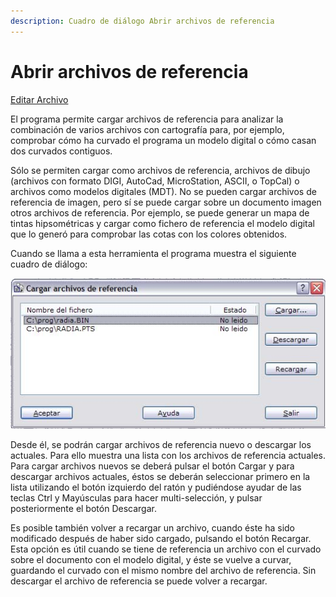 ```yaml
---
description: Cuadro de diálogo Abrir archivos de referencia
---
```


# Abrir archivos de referencia

[Editar Archivo](../fichas-de-herramientas/ficha-de-herramientas-editar/editar-archivo.md)

El programa permite cargar archivos de referencia para analizar la combinación de varios archivos con cartografía para, por ejemplo, comprobar cómo ha curvado el programa un modelo digital o cómo casan dos curvados contiguos.

Sólo se permiten cargar como archivos de referencia, archivos de dibujo (archivos con formato DIGI, AutoCad, MicroStation, ASCII, o TopCal) o archivos como modelos digitales (MDT). No se pueden cargar archivos de referencia de imagen, pero sí se puede cargar sobre un documento imagen otros archivos de referencia. Por ejemplo, se puede generar un mapa de tintas hipsométricas y cargar como fichero de referencia el modelo digital que lo generó para comprobar las cotas con los colores obtenidos.

Cuando se llama a esta herramienta el programa muestra el siguiente cuadro de diálogo:

![](<../../.gitbook/assets/Dialogo Referencia.jpg>)

Desde él, se podrán cargar archivos de referencia nuevo o descargar los actuales. Para ello muestra una lista con los archivos de referencia actuales. Para cargar archivos nuevos se deberá pulsar el botón Cargar y para descargar archivos actuales, éstos se deberán seleccionar primero en la lista utilizando el botón izquierdo del ratón y pudiéndose ayudar de las teclas Ctrl y Mayúsculas para hacer multi-selección, y pulsar posteriormente el botón Descargar.

Es posible también volver a recargar un archivo, cuando éste ha sido modificado después de haber sido cargado, pulsando el botón Recargar. Esta opción es útil cuando se tiene de referencia un archivo con el curvado sobre el documento con el modelo digital, y éste se vuelve a curvar, guardando el curvado con el mismo nombre del archivo de referencia. Sin descargar el archivo de referencia se puede volver a recargar.
